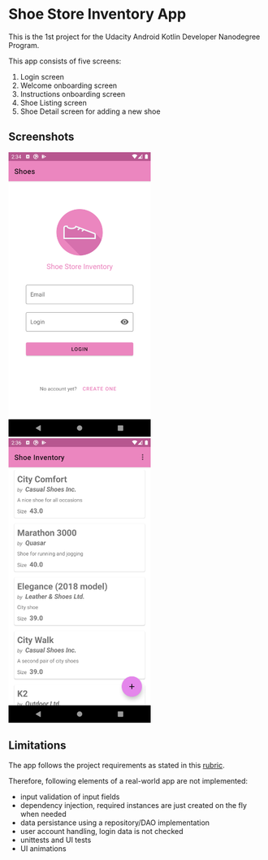 # Shoe Store Inventory App

This is the 1st project for the Udacity Android Kotlin Developer Nanodegree Program.

This app consists of five screens:

1. Login screen
2. Welcome onboarding screen
3. Instructions onboarding screen
4. Shoe Listing screen
5. Shoe Detail screen for adding a new shoe


## Screenshots

<img src="https://raw.githubusercontent.com/jploz/android-nd-shoe-store/main/Screenshot_1611408895.png" width="280"/><img src="https://raw.githubusercontent.com/jploz/android-nd-shoe-store/main/Screenshot_1611408971.png" width="280"/>


## Limitations

The app follows the project requirements as stated in this [rubric](https://review.udacity.com/#!/rubrics/2849/view).

Therefore, following elements of a real-world app are not implemented:

- input validation of input fields
- dependency injection, required instances are just created on the fly when needed
- data persistance using a repository/DAO implementation
- user account handling, login data is not checked
- unittests and UI tests
- UI animations
 